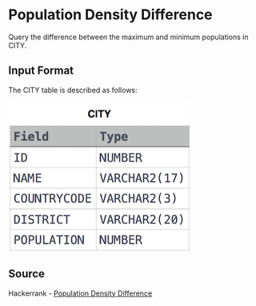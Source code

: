 # Population Density Difference

Query the difference between the maximum and minimum populations in CITY.

## Input Format

The CITY table is described as follows:

![CITY.jpg](CITY.jpg)

## Source

Hackerrank - [Population Density Difference](https://www.hackerrank.com/challenges/population-density-difference/problem)
